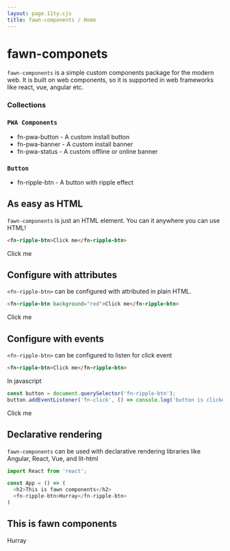 ```yaml
---
layout: page.11ty.cjs
title: fawn-components / Home
---
```



# fawn-componets

`fawn-components` is a simple custom components package for the modern web. It is built on web components, so it is supported in web frameworks like react, vue, angular etc. 

### Collections

### `PWA Components`

- fn-pwa-button - A custom install button
- fn-pwa-banner - A custom install banner
- fn-pwa-status - A custom offline or online banner

### `Button`
- fn-ripple-btn - A button with ripple effect

## As easy as HTML

<section class="columns">
  <div>

`fawn-components` is just an HTML element. You can it anywhere you can use HTML!

```html
<fn-ripple-btn>Click me</fn-ripple-btn>
```

  </div>
  <div>

<fn-ripple-btn>Click me</fn-ripple-btn>

  </div>
</section>

## Configure with attributes

<section class="columns">
  <div>

`<fn-ripple-btn>` can be configured with attributed in plain HTML.

```html
<fn-ripple-btn background="red">Click me</fn-ripple-btn>
```

  </div>
  <div>

<fn-ripple-btn background="red">Click me</fn-ripple-btn>

  </div>
</section>

## Configure with events
<section class="columns">
  <div>

`<fn-ripple-btn>` can be configured to listen for click event

```html
<fn-ripple-btn>Click me</fn-ripple-btn>
```
In javascript
```js
const button = document.querySelector('fn-ripple-btn');
button.addEventListener('fn-click', () => console.log('button is clicked'))
```

  </div>

  <div>

<fn-ripple-btn>Click me</fn-ripple-btn>

  </div>
</section>

## Declarative rendering

<section class="columns">
  <div>

`fawn-components` can be used with declarative rendering libraries like Angular, React, Vue, and lit-html

```js
import React from 'react';

const App = () => (
  <h2>This is fawn components</h2>
  <fn-ripple-btn>Hurray</fn-ripple-btn>
)
```

  </div>
  <div>

<h2>This is fawn components</h2>
<fn-ripple-btn>Hurray</fn-ripple-btn>
  </div>
</section>
